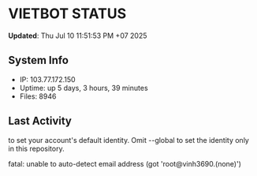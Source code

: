 # VIETBOT STATUS
**Updated**: Thu Jul 10 11:51:53 PM +07 2025

## System Info
- IP: 103.77.172.150
- Uptime: up 5 days, 3 hours, 39 minutes
- Files: 8946

## Last Activity

to set your account's default identity.
Omit --global to set the identity only in this repository.

fatal: unable to auto-detect email address (got 'root@vinh3690.(none)')
